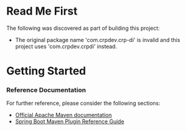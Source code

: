 # Read Me First
The following was discovered as part of building this project:

* The original package name 'com.crpdev.crp-di' is invalid and this project uses 'com.crpdev.crpdi' instead.

# Getting Started

### Reference Documentation
For further reference, please consider the following sections:

* [Official Apache Maven documentation](https://maven.apache.org/guides/index.html)
* [Spring Boot Maven Plugin Reference Guide](https://docs.spring.io/spring-boot/docs/2.2.6.RELEASE/maven-plugin/)

